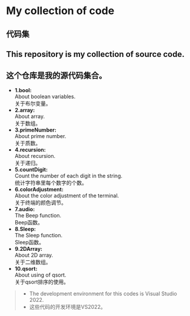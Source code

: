 # My collection of code  
代码集  
---
## This repository is my collection of source code.  
这个仓库是我的源代码集合。  
---
- **1.bool:**  
  About boolean variables.  
  关于布尔变量。
- **2.array:**  
  About array.  
  关于数组。
- **3.primeNumber:**  
  About prime number.  
  关于质数。
- **4.recursion:**  
  About recursion.  
  关于递归。
- **5.countDigit:**  
  Count the number of each digit in the string.  
  统计字符串里每个数字的个数。  
- **6.colorAdjustment:**  
  About the color adjustment of the terminal.  
  关于终端的颜色调节。  
- **7.audio:**  
  The Beep function.  
  Beep函数。  
- **8.Sleep:**  
  The Sleep function.  
  Sleep函数。  
- **9.2DArray:**  
  About 2D array.  
  关于二维数组。  
- **10.qsort:**  
  About using of qsort.  
  关于qsort排序的使用。  
> - The development environment for this codes is Visual Studio 2022.
> - 这些代码的开发环境是VS2022。
